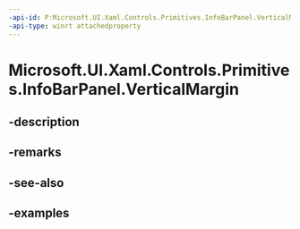 ```yaml
---
-api-id: P:Microsoft.UI.Xaml.Controls.Primitives.InfoBarPanel.VerticalMargin
-api-type: winrt attachedproperty
---
```


# Microsoft.UI.Xaml.Controls.Primitives.InfoBarPanel.VerticalMargin

<!--
see GetVerticalMargin, and SetVerticalMargin
-->


## -description

## -remarks

## -see-also

## -examples


